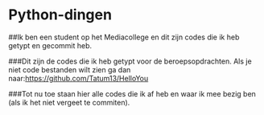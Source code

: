 # Python-dingen
##Ik ben een student op het Mediacollege en dit zijn codes die ik heb getypt en gecommit heb.

###Dit zijn de codes die ik heb getypt voor de beroepsopdrachten. Als je niet code bestanden wilt zien ga dan naar:https://github.com/Tatum13/HelloYou

###Tot nu toe staan hier alle codes die ik af heb en waar ik mee bezig ben (als ik het niet vergeet te commiten).
